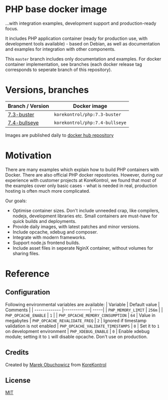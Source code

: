 # PHP base docker image
...with integration examples, development support and production-ready focus.

It includes PHP application container (ready for production use, with development tools available) - based on Debian, as well as documentation and examples for integration with other components.

This `master` branch includes only documentation and examples. For docker container implementation, see branches (each docker release tag corresponds to seperate branch of this repository).

# Versions, branches
| Branch / Version | Docker image |
| ------------- | --- |
| [7.3-buster](tree/7.3-buster) | `korekontrol/php:7.3-buster` |
| [7.4-bullseye](tree/7.4-bullseye) | `korekontrol/php:7.4-bullseye` |

Images are published daily to [docker hub repository](https://hub.docker.com/repository/docker/korekontrol/php)


# Motivation
There are many examples which explain how to build PHP containers with Docker. There are also official PHP docker repostories. However, during our experience with customer projects at KoreKontrol, we found that most of the examples cover only basic cases - what is needed in real, production hosting is often much more complicated.

Our goals:
 - Optimise container sizes. Don't include unneeded crap, like compilers, nodejs, development libraries etc. Small containers are must-have for quick builds and deployments.
 - Provide daily images, with latest patches and minor versions.
 - Include opcache, xdebug and composer.
 - Integrate with modern frameworks.
 - Support node.js frontend builds.
 - Include asset files in seperate NginX container, without volumes for sharing files.

# Reference
## Configuration

Following environmental variables are available:
| Variable | Default value | Comments |
| ------------- |-------------| -----|
| `PHP_MEMORY_LIMIT` | `256m` |
| `PHP_OPCACHE_ENABLE` | `1` |
| `PHP_OPCACHE_MEMORY_CONSUMPTION` | `64` | Value in megabytes
| `PHP_OPCACHE_REVALIDATE_FREQ` | `2` | Ignored if timestamp validation is not enabled
| `PHP_OPCACHE_VALIDATE_TIMESTAMPS` | `0` | Set it to `1` on development environment
| `PHP_XDEBUG_ENABLE` | `0` | Enable xdebug module; setting it to `1` will disable opcache. Don't use on production.



## Credits
Created by [Marek Obuchowicz](https://github.com/marek-obuchowicz) from [KoreKontrol](https://www.korekontrol.eu/)

## License
[MIT](LICENSE)
